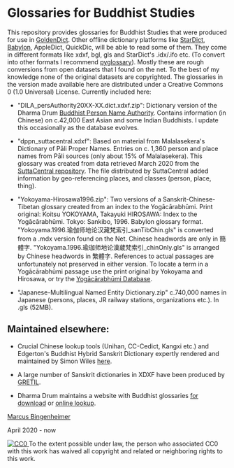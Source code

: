 # Glossaries for Buddhist Studies


This repository provides glossaries for Buddhist Studies that were produced for use in [GoldenDict](http://goldendict.org). Other offline dictionary platforms like [StarDict](http://www.huzheng.org/stardict/), [Babylon](https://dictionary.babylon-software.com), AppleDict, QuickDic, will be able to read some of them.
They come in different formats like xdxf, bgl, gls and StarDict's .idx/.ifo etc. (To convert into other formats I recommend [pyglossary](https://github.com/ilius/pyglossary)). Mostly these are rough conversions from open datasets that I found on the net. To the best of my knowledge none of the original datasets are copyrighted. The glossaries in the version made available here are distributed under a Creative Commons 0 (1.0 Universal) License.
Currently included here:

* "DILA_persAuthority20XX-XX.dict.xdxf.zip": Dictionary version of the Dharma Drum [Buddhist Person Name Authority](http://authority.dila.edu.tw/person/). Contains information (in Chinese) on c.42,000 East Asian and some Indian Buddhists. I update this occasionally as the database evolves. 

* "dppn_suttacentral.xdxf": Based on material from Malalasekera's Dictionary of Pāli Proper Names. Entries on c. 1,360 person and place names from Pāli sources (only about 15% of Malalasekera). This glossary was created from data retrieved March 2020 from the [SuttaCentral repository](https://github.com/suttacentral/sc-data/tree/master/dictionaries/en). The file distributed by SuttaCentral added information by geo-referencing places, and classes (person, place, thing).

* "Yokoyama-Hirosawa1996.zip": Two versions of a Sanskrit-Chinese-Tibetan glossary created from an index to the Yogācārabhūmi. Print original: Koitsu YOKOYAMA, Takayuki HIROSAWA: Index to the Yogācārabhūmi. Tokyo: Sankibo, 1996. Babylon glossary format. "Yokoyama.1996.瑜伽师地论汉藏梵索引_sanTibChin.gls" is converted from a .mdx version found on the Net. Chinese headwords are only in 簡體字. "Yokoyama.1996.瑜珈师地论漢蔵梵索引_chinOnly.gls" is arranged by Chinese headwords in 繁體字. References to actual passages are unfortunately not preserved in either version. To locate a term in a Yogācārabhūmi passage use the print original by Yokoyama and Hirosawa, or try the [Yogācārabhūmi Database](http://ybh.chibs.edu.tw/ui.html).

* "Japanese-Multilingual Named Entity Dictionary.zip" c.740,000 names in Japanese (persons, places, JR railway stations, organizations etc.). In .gls (52MB).

## Maintained elsewhere:
* Crucial Chinese lookup tools (Unihan, CC-Cedict, Kangxi etc.) and Edgerton's Buddhist Hybrid Sanskrit Dictionary expertly rendered and maintained by Simon Wiles [here](https://simonwiles.net/glossaries/).

* A large number of Sanskrit dictionaries in XDXF have been produced by [GRETIL](http://gretil.sub.uni-goettingen.de/gretil.html#Dictionaries).

* Dharma Drum maintains a website with Buddhist glossaries [for download](http://buddhistinformatics.dila.edu.tw/glossaries/download.php) or [online lookup](http://glossaries.dila.edu.tw/). 

 
[Marcus Bingenheimer](https://mbingenheimer.net/publications/publications.html)

April 2020 - now

<p xmlns:dct="http://purl.org/dc/terms/">
 <a rel="license" href="http://creativecommons.org/publicdomain/zero/1.0/"> <img src="http://i.creativecommons.org/p/zero/1.0/88x31.png" style="border-style: none;" alt="CC0" />
  </a> To the extent possible under law,
  <span rel="dct:publisher" resource="[_:publisher]">the person who associated CC0</span>
  with this work has waived all copyright and related or neighboring
  rights to this work.
</p>
